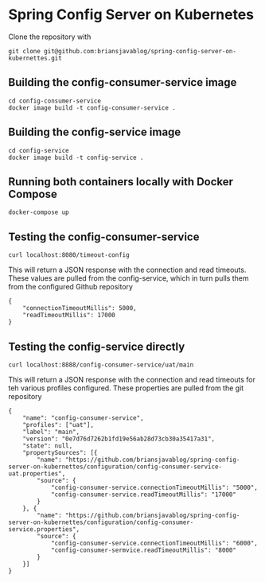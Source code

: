 # Spring Config Server on Kubernetes

Clone the repository with 
```
git clone git@github.com:briansjavablog/spring-config-server-on-kubernettes.git
```

## Building the config-consumer-service image
```
cd config-consumer-service
docker image build -t config-consumer-service .
```
## Building the config-service image
```
cd config-service
docker image build -t config-service .
```
## Running both containers locally with Docker Compose
```
docker-compose up
```
## Testing the config-consumer-service
```
curl localhost:8080/timeout-config
```
This will return a JSON response with the connection and read timeouts. These values are pulled from
the config-service, which in turn pulls them from the configured Github repository  
```
{
	"connectionTimeoutMillis": 5000,
	"readTimeoutMillis": 17000
}
```

## Testing the config-service directly
```
curl localhost:8888/config-consumer-service/uat/main
```
This will return a JSON response with the connection and read timeouts for teh various profiles configured. 
These properties are pulled from the git repository
```
{
	"name": "config-consumer-service",
	"profiles": ["uat"],
	"label": "main",
	"version": "0e7d76d7262b1fd19e56ab28d73cb30a35417a31",
	"state": null,
	"propertySources": [{
		"name": "https://github.com/briansjavablog/spring-config-server-on-kubernettes/configuration/config-consumer-service-uat.properties",
		"source": {
			"config-consumer-service.connectionTimeoutMillis": "5000",
			"config-consumer-service.readTimeoutMillis": "17000"
		}
	}, {
		"name": "https://github.com/briansjavablog/spring-config-server-on-kubernettes/configuration/config-consumer-service.properties",
		"source": {
			"config-consumer-service.connectionTimeoutMillis": "6000",
			"config-consumer-sermvice.readTimeoutMillis": "8000"
		}
	}]
}
```
